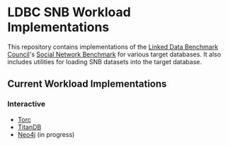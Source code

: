 LDBC SNB Workload Implementations
=================================

This repository contains implementations of the [Linked Data Benchmark
Council](http://www.ldbcouncil.org/)'s [Social Network
Benchmark](http://www.ldbcouncil.org/benchmarks/snb) for various target
databases. It also includes utilities for loading SNB datasets into the target
database.

## Current Workload Implementations ##
### Interactive ###
* [Torc](https://github.com/ellitron/torc) 
* [TitanDB](https://github.com/thinkaurelius/titan)
* [Neo4j](http://neo4j.com/) (in progress)

